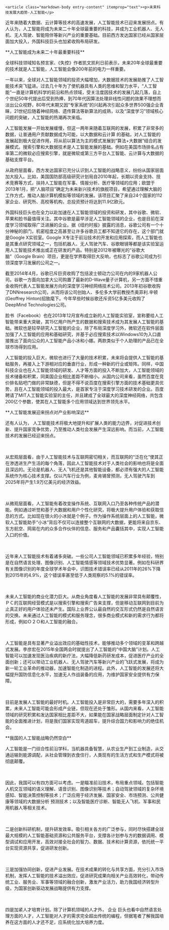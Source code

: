 

    <article class="markdown-body entry-content" itemprop="text"><p>未来科技发展大趋势-人工智能</p>
<p>近年来随着大数据、云计算等技术的高速发展，人工智能技术已迎来发展拐点。有人认为，人工智能将成为未来二十年全球最重要的科技，并成为工业机器人、无人机、无人驾驶、智能陪伴等新兴产业的重要基础。目前西方发达国家已经从国家层面加大投入，外国科技巨头也加紧收购布局研发。</p>
<p>**人工智能成为未来二十年最重要科技**</p>

<p>全球科技领域知名预言家、《失控》作者凯文凯利日前表示，未来20年全球最重要的技术就是人工智能，人工智能会像200年前的电力一样重要。</p>

<p>一年以来，全球对人工智能领域的投资大幅增加，大数据技术的发展助推了人工智能技术突飞猛进。过去几十年为了使机器具有人类的思维和智力水平，“人工智能”一直是计算机科学的前沿和热点领域，受关注度因技术的发展几起几落，自上个世纪50年代提出后受到热捧，到70年代因算法处理非线性问题的效果不理想而淡出公众视野，80年代末期又因“专家系统”的兴起再次引起众多世界500强企业青睐，21世纪后随着神经网络、遗传算法等新算法的成熟，以及“深度学习”领域核心问题的突破，人工智能的热潮再次来临。</p>

<p>人工智能发展一开始发展缓慢，但这一两年来随着互联网的发展，积累了非常多的数据，让普通用户贡献数据成为可能，以大数据和云计算 的基础，对人工智能的发展起到极大促进作用，将从前以算法为主的模式发展到“算法+大数据”结合的发展模式。搜索引擎和大数据技术是人工智能发展的基础。例如在美国市场排名占有率第二的微软必应搜索引擎，就是微软或第三方平台人工智能、云计算与大数据的基础支撑平台。</p>

<p>从政府层面看，西方发达国家已充分认识到人工智能的战略意义，纷纷从国家层面加大投入。比如，美国国防部高级研究计划局自2010年起，长期以资金支持、技术竞赛等方式，扶持人工智能在军事、情报分析、医疗等领域的应用；欧盟于2013年1月，把“人脑项目”确定为未来新兴技术的旗舰项目，希望通过理解大脑的工作方式，推动人脑计算机模拟等领域的发展。该项目汇聚了来自24个国家的112家企业、研究所、高校等机构，总投资预计将达到11.9亿欧元。</p>

<p>外国科技巨头也在全力以赴加速在人工智能领域的投资和研发，其中谷歌、微软、苹果和脸书最值得关注。其中谷歌是最早涉足人工智能领域的企业，也是目前在深度学习领域取得广泛进展的企业。据《纽约时报》披露的消息，谷歌公司有一个十分神秘的部门，机密程度之高甚至让许多谷歌员工都不知道它的存在，这个部门就是Google X实验室。Google X专注于前沿技术的开发和应用探索，而人工智能也是其重点研究领域之一，包括机器人、无人驾驶汽车、谷歌眼镜等都是该实验室运用人工智能技术推出或正在研发的产品。特别是2012年被曝光的“谷歌大脑”（Google Brain）项目，更是在学界取得巨大反响，也标志了谷歌公司成为引领深度学习发展的公司之一。</p>

<p>截至2014年4月，谷歌已斥巨资收购了包括波士顿动力公司在内的9家机器人公司。谷歌一方面向加拿大公司购置了最新的D-Wave量子计算机，另一方面不惜重金收购代表人工智能发展方向的深度学习神经网络技术公司。2013年初谷歌收购了DNNresearch公司，从而将该公司创始人、多伦多大学前教授杰奥菲利.辛顿(Geoffrey Hinton)招致麾下。今年早些时候谷歌还斥资5亿多美元收购了DeepMind Technologies公司。</p>

<p>脸书（Facebook）也在2013年12月宣布成立新的人工智能实验室，宣称要给人工智能带来重大突破，其15亿用户所产生的数据和搜索技术成为其发展人工智能的基础。微软也是较早研究人工智能的企业，除了布局深度学习外，微软还在软件层面加强了人工智能的应用和基础研究，并基于必应搜索技术以Windows10为入口直接推出了面向公众的人工智能产品小冰和小娜。两款类似于个人助理的产品已在全球市场得到应用。</p>

<p>人工智能的投入巨大，微软也进行了大量的技术积累，未来将会提供人工智能的基础服务，再接入上下游相对应的垂直行业，形成一种新的行业或矩阵。同样，中国科技企业也在人工智能领域的研发、人才等方面的投入不断加大，人工智能领域的技术储备和积累，同美国企业相比差距不断缩小。从国内公司来看，虽然百度在竞价排名贴吧门做的非常缺德，但是不得不说百度在搜索引擎方面的技术基础更具优势，且在人工智能领域的投入最大，是首家专注于深度学习技术研发的企业。百度聘请了MIT人工智能实验室的主任，并且建成了全球最大的深度神经网络，共包含200亿个参数，使其在人工智能多个应用领域达到世界领先水平。</p>

<p>**人工智能发展迎来拐点对产业影响深远**</p>

<p>还有人认为， 人工智能技术将极大地提升和扩展人类的能力边界，对促进技术创新、提升国家竞争优势，乃至推动人类社会发展产生深远影响。而当前，人工智能技术的发展已经迎来拐点。</p>

　　<p>从宏观层面看，由于人工智能技术与互联网密切相关，而互联网的“泛在化”使其正在渗透进生产生活的每个角落，因此人工智能技术对于人类社会的影响也将是全面且深远的。无论是机器人、无人飞机还是其他智能设备，都必须有强大的人工智能系统作为核心技术支撑。仅以汽车行业为例，麦肯锡曾预测，无人驾驶汽车到2025年将产生1.9万亿美元的经济效益。</p>

　　<p>从微观层面看，人工智能有着改变操作系统、互联网入口乃至各种传统产品的潜能。例如通过听觉和基于大数据和用户个性化研究，将极大提升用户体验和获取信息的方式。比如现在很火的小冰就是个例子。作为操作系统层面上的人工智能，微软人工智能助手“小冰”背后不仅可以连接整个互联网的大数据，更能将来自京东、东方航空、网易在内的众多合作伙伴的信息、服务和产品囊括其中，实现人工智能入口的价值。</p>

　　<p>近年来人工智能技术有着诸多突破。一些公司人工智能领域已积累多年经验，特别是在自然语言处理、图像识别、人工智能情感等领域技术优势显著。例如在科研界有关图像识别的年度全球学术年会中，识图技术错误率已经从2011年的26%下降到2015年的4.9%，这个错误率甚至低于人类观察的5.1%的错误率。</p>

　　<p>未来人工智能的商业化潜力巨大。从商业角度看人工智能的发展非常具有颠覆性，ＰＣ的互联网经营模式是以搜索引擎和搜索广告来支撑，但是移动互联网到目前为止真正好的用户体验还未产生。国际上业界公认最自然的交互形式仍然是自然语言的交换。未来通过人工智能的模式和服务理念，很多商业模式和新的需求行为都将形成，例如Ｏ２Ｏ和人工智能的融合。</p>

　　<p>人工智能是具有显著产业溢出效应的基础性技术，能够推动多个领域的变革和跨越式发展。李彦宏在2015年全国两会时就提出了人工智能的“中国大脑”计划。人工智能可以加速发现医治疾病的新疗法，大幅降低新药研发成本，促进医疗产业的全面创新；还可以带动工业机器人、无人驾驶汽车等新兴产业的飞跃式发展，将成为新一轮工业革命的推动器，加速智能化制造的进程。此外，人工智能的发展还将大幅提升国防信息化水平，加速无人作战装备的应用，为维护国家安全提供有力保障。</p>

　　<p>目前是发展人工智能的最好时机。人工智能投入是非常巨大的，需要多年深入的积累，未来人工智能可能会形成产业链，但现在还处于雏形。从国内来看，人工智能领域的研究积累和发达国家相比差距不大，如果能在国家战略层面制定针对人工智能的全面推进计划，将是我们国家实现弯道超车，提升综合国力和影响力的绝佳机会。</p>
<p>**我国的人工智能战略仍然空白**</p>

<p>人工智能是一门综合性前沿学科，当机器具备智慧，从农业生产到工业制造，从交通运输到能源调配，从社会管理到衣食住行，人类现有的生活方式和生产模式将被彻底颠覆。</p>

　　<p>因此，我国可以有四方面可以考虑。一是瞄准前沿技术，布局重点领域。包括智能人机交互领域的语义理解、语音识别、图像识别等技术；自动驾驶领域的复杂环境感知、智能决策控制等技术；广泛应用于经济发展、国家安全、市场预测、公共健康等领域的大数据分析 预测技术；以及智能医疗诊断、智能无人飞机、军事和民用机器人等相关技术。</p>

　　<p>二是创新科研机制，提升研发效率。吸引相关各方的广泛参与，同时尽快搭建全球最大规模的人工智能基础资源和公共服务平台，支撑各计划参与方的数据调用、模型调试和应用开发，高效对接全社会的智力、数据、技术和计算资源，依托统一平台实现资源共享，促进研发创新。</p>

　　<p>三是加强协同创新，促进产业发展。在技术成果的转化与共享方面，充分引入市场机制，发挥人工智能的技术溢出效应，促进研究成果向相关产业高效转化，带动传统工业、服务业、军事等领域的融合创新，激发产业活力，助力我国经济转型升级，为国家创新驱动发展战略提供有力支撑。</p>

　　<p>四是加紧人才培育计划。除了计算机领域的人才外， 企业 巨头也看中自然语言处理方面的人才，人工智能对人才的需求完全超出传统的编程，但据笔者了解我国培养在这方面的人才还不足，应系统化加大培养力度。</p>
</article>

